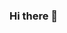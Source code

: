 ### Hi there 👋

<!--
**agurani/agurani** is a ✨ _special_ ✨ repository because its `README.md` (this file) appears on your GitHub profile.

<p align="left"> <img src="https://komarev.com/ghpvc/?username=agurani" alt="agurani" /> </p>

![Agurani's GitHub stats](https://github-readme-stats.vercel.app/api?username=agurani&show_icons=true&theme=merko)


[![Top Langs](https://github-readme-stats.vercel.app/api/top-langs/?username=agurani&layout=compact&show_icons=true&theme=merko)](https://github.com/agurani/github-readme-stats)


![](https://komarev.com/ghpvc/?username=agurani)
